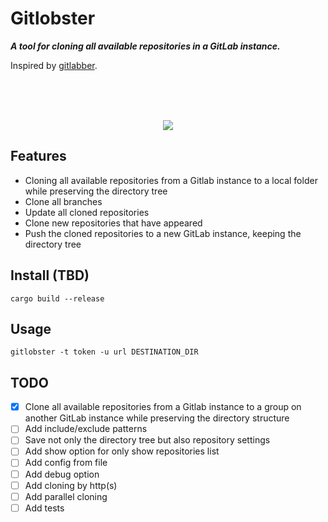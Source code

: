 # Gitlobster

___A tool for cloning all available repositories in a GitLab instance.___

Inspired by [gitlabber](https://github.com/ezbz/gitlabber).

<br>
<br>
<br>

<p align="center">
    <img src=" https://github.com/lowitea/gitlobster/raw/master/logo.svg">
</p>

## Features

- Cloning all available repositories from a Gitlab instance to a local folder while preserving the directory tree
- Clone all branches
- Update all cloned repositories
- Clone new repositories that have appeared
- Push the cloned repositories to a new GitLab instance, keeping the directory tree

## Install (TBD)

[//]: # (TODO: Write a complete installation guide)

```shell
cargo build --release
```

## Usage

```shell
gitlobster -t token -u url DESTINATION_DIR
```

## TODO

- [x] Clone all available repositories from a Gitlab instance to a group on another GitLab instance while preserving the
  directory structure
- [ ] Add include/exclude patterns
- [ ] Save not only the directory tree but also repository settings
- [ ] Add show option for only show repositories list
- [ ] Add config from file
- [ ] Add debug option
- [ ] Add cloning by http(s)
- [ ] Add parallel cloning
- [ ] Add tests
